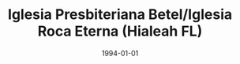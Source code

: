 ---
date: &id001 1994-01-01
end_date: 1996-01-01
location:
  address: null
  city: Hialeah
  state: FL
minister: null
ministers: []
name: Iglesia Presbiteriana Betel/Iglesia Roca Eterna
names: null
origination_date: *id001
raw_data: "FLORIDA\tHialeah\nIglesia Presbiteriana Betel/Iglesia Roca Eterna  (1994-1996)\n\
  (reconstitution of Iglesia Presbiteriana Saron)\n"
received_from: null
states:
- FL
status:
  active: false
  end_date: null
  reason: null
  received_from: null
  withdrawal_to: null
title: Iglesia Presbiteriana Betel/Iglesia Roca Eterna (Hialeah FL)
year_established:
- 1994

---